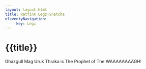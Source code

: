 ```yaml
---
layout: layout.html
title: Ratfink Legz-Snatcha
eleventyNavigation:
     key: Legz
---
```


# {{title}}

Ghazgull Mag Uruk Thraka is The Prophet of The WAAAAAAAAGH!
